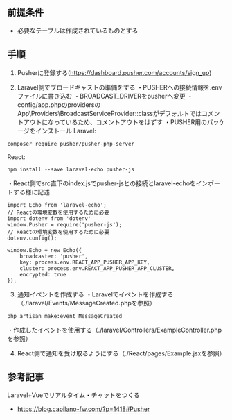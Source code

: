## 前提条件
* 必要なテーブルは作成されているものとする

## 手順
1. Pusherに登録する(https://dashboard.pusher.com/accounts/sign_up)

2. Laravel側でブロードキャストの準備をする
・PUSHERへの接続情報を.envファイルに書き込む
・BROADCAST_DRIVERをpusherへ変更
・config/app.phpのprovidersのApp\Providers\BroadcastServiceProvider::classがデフォルトではコメントアウトになっているため、コメントアウトをはずす
・PUSHER用のパッケージをインストール
Laravel: 
```
composer require pusher/pusher-php-server
```

React: 
```
npm install --save laravel-echo pusher-js
```

・React側でsrc直下のindex.jsでpusher-jsとの接続とlaravel-echoをインポートする様に記述
```
import Echo from 'laravel-echo';
// Reactの環境変数を使用するために必要
import dotenv from 'dotenv'
window.Pusher = require('pusher-js');
// Reactの環境変数を使用するために必要
dotenv.config();

window.Echo = new Echo({
    broadcaster: 'pusher',
    key: process.env.REACT_APP_PUSHER_APP_KEY,
    cluster: process.env.REACT_APP_PUSHER_APP_CLUSTER,
    encrypted: true
});
```

3. 通知イベントを作成する
・Laravelでイベントを作成する（./laravel/Events/MessageCreated.phpを参照）
```
php artisan make:event MessageCreated
```
・作成したイベントを使用する（./laravel/Controllers/ExampleController.phpを参照）

4. React側で通知を受け取るようにする（./React/pages/Example.jsxを参照）



## 参考記事

Laravel+Vueでリアルタイム・チャットをつくる
* https://blog.capilano-fw.com/?p=1418#Pusher
